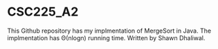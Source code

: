 # CSC225_A2

This Github repository has my implmentation of MergeSort in Java. The implmentation has Θ(nlogn) running time. 
Written by Shawn Dhaliwal.
